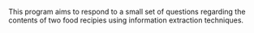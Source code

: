 This program aims to respond to a small set of questions regarding the contents of two food recipies using information extraction techniques.

